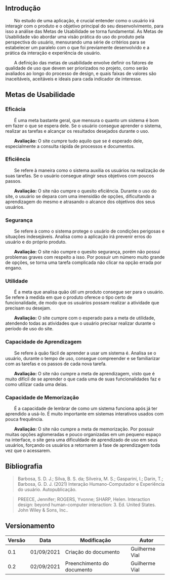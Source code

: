 ## Introdução

&emsp;&emsp;No estudo de uma aplicação, é crucial entender como o usuário irá interagir com o produto e o objetivo principal do seu desenvolvimento, para isso a análise das Metas de Usabilidade se torna fundamental. As Metas de Usabilidade vão abordar uma visão prática do uso do produto pela perspectiva do usuário, mensurando uma série de critérios para se estabelecer um paralelo com o que foi previamente desenvolvido e a prática da interação e experiência de usuário.

&emsp;&emsp;A definição das metas de usabilidade envolve definir os fatores de qualidade de uso que devem ser priorizados no projeto, como serão avaliados ao longo do processo de design, e quais faixas de valores são inaceitáveis, aceitáveis e ideais para cada indicador de interesse.

## Metas de Usabilidade

### Eficácia
&emsp;&emsp;É uma meta bastante geral, que mensura o quanto um sistema é bom em fazer o que se espera dele. Se o usuário consegue aprender o sistema, realizar as tarefas e alcançar os resultados desejados durante o uso.  

&emsp;&emsp;**Avaliação:** O site cumpre tudo aquilo que se é esperado dele, especialmente a consulta rápida de processos e documentos.

### Eficiência
&emsp;&emsp;Se refere à maneira como o sistema auxilia os usuários na realização de suas tarefas. Se o usuário consegue atingir seus objetivos com poucos passos.  

&emsp;&emsp;**Avaliação:** O site não cumpre o quesito eficiência. Durante o uso do site, o  usuário se depara com uma imensidão de opções, dificultando a aprendizagem do mesmo e atrasando o alcance dos objetivos dos seus usuários.

### Segurança
&emsp;&emsp;Se refere à como o sistema protege o usuário de condições perigosas e situações indesejáveis. Analisa como a aplicação irá prevenir erros do usuário e do próprio produto.  

&emsp;&emsp;**Avaliação:** O site não cumpre o quesito segurança, porém não possui problemas graves com respeito a isso. Por possuir um número muito grande de opções, se torna uma tarefa complicada não clicar na opção errada por engano.

### Utilidade
&emsp;&emsp;É a meta que analisa quão útil um produto consegue ser para o usuário. Se refere à medida em que o produto oferece o tipo certo de funcionalidade, de modo que os usuários possam realizar a atividade que precisam ou desejam.  

&emsp;&emsp;**Avaliação:** O site cumpre com o esperado para a meta de utilidade, atendendo todas as atividades que o usuário precisar realizar durante o período de uso do site.

### Capacidade de Aprendizagem
&emsp;&emsp;Se refere à quão fácil de aprender a usar um sistema é. Analisa se o usuário, durante o tempo de uso, consegue compreender e se familiarizar com as tarefas e os passos de cada nova tarefa.  

&emsp;&emsp;**Avaliação:** O site não cumpre a meta de aprendizagem, visto que é muito difícil de se aprender o que cada uma de suas funcionalidades faz e como utilizar cada uma delas.

### Capacidade de Memorização
&emsp;&emsp;É a capacidade de lembrar de como um sistema funciona após já ter aprendido a usá-lo. É muito importante em sistemas interativos usados com pouca frequência.  

&emsp;&emsp;**Avaliação:** O site não cumpre a meta de memorização. Por possuir muitas opções aglomeradas e pouco organizadas em um pequeno espaço na interface, o site gera uma dificuldade de aprendizado de uso em seus usuários, forçando os usuários a retornarem à fase de aprendizagem toda vez que o acessarem.


## Bibliografia
> Barbosa, S. D. J.; Silva, B. S. da; Silveira, M. S.; Gasparini, I.; Darin, T.; Barbosa, G. D. J. (2021)
Interação Humano-Computador e Experiência do usuário. Autopublicação.

> PREECE, Jennifer; ROGERS, Yvonne; SHARP, Helen. Interaction design: beyond human-computer interaction: 3. Ed. United States. John Wiley & Sons, Inc..

## Versionamento
| Versão | Data | Modificação | Autor |
| -------- |------|-------------|-------|
| 0.1 | 01/09/2021 | Criação do documento | Guilherme Vial |
| 0.2 | 02/09/2021 | Preenchimento do documento | Guilherme Vial |

